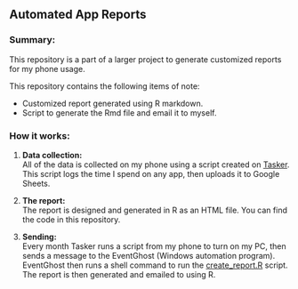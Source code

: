 Automated App Reports
---------------------

### Summary:

This repository is a part of a larger project to generate customized
reports for my phone usage.

This repository contains the following items of note:

-   Customized report generated using R markdown.
-   Script to generate the Rmd file and email it to myself.

### How it works:

1.  **Data collection:**  
    All of the data is collected on my phone using a script created on
    [Tasker](https://play.google.com/store/apps/details?id=net.dinglisch.android.taskerm&hl=en).
    This script logs the time I spend on any app, then uploads it to
    Google Sheets.

2.  **The report:**  
    The report is designed and generated in R as an HTML file. You can
    find the code in this repository.

3.  **Sending:**  
    Every month Tasker runs a script from my phone to turn on my PC,
    then sends a message to the EventGhost (Windows automation program).
    EventGhost then runs a shell command to run the
    [create\_report.R](https://github.com/visuelledata/AppReports/blob/master/create_report.R)
    script. The report is then generated and emailed to using R.
